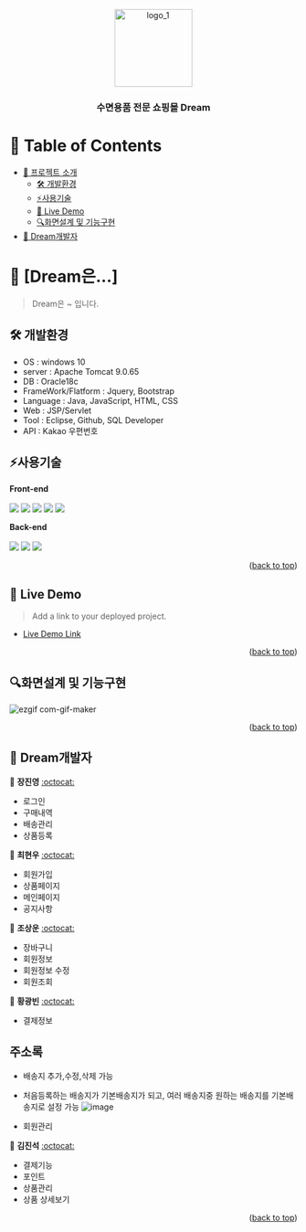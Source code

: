 <a name="readme-top"></a>

<div align="center">
  <img width="136" alt="logo_1" src="https://user-images.githubusercontent.com/100989788/209924191-7fee7d00-035f-4d2e-ab42-ee95a1a5a586.png">
  <br/>

  <h3><b>수면용품 전문 쇼핑몰 Dream</b></h3>

</div>

<!-- TABLE OF CONTENTS -->

# 📗 Table of Contents

- [📖 프로젝트 소개](#about-project)
  - [🛠 개발환경](#built-with)
  - [:zap:사용기술](#tech-stack)
  - [🚀 Live Demo](#live-demo)
  - [:mag:화면설계 및 기능구현](#overview)
- [👥 Dream개발자](#authors)

<!-- PROJECT DESCRIPTION -->

# 📖 [Dream은...] <a name="about-project"></a>

> Dream은 ~ 입니다.

## 🛠 개발환경 <a name="built-with"></a>
- OS : windows 10
- server : Apache Tomcat 9.0.65
- DB : Oracle18c 
- FrameWork/Flatform :  Jquery, Bootstrap
- Language : Java, JavaScript, HTML, CSS
- Web : JSP/Servlet
- Tool : Eclipse, Github, SQL Developer
- API : Kakao 우편번호

## :zap:사용기술 <a name="tech-stack"></a>

**Front-end**
<br><br>
<img src="https://img.shields.io/badge/HTML5-00599C?style=flat-square&logo=HTML5&logoColor=white"/>
<img src="https://img.shields.io/badge/CSS-A8B9CC?style=flat-square&logo=C&logoColor=white"/>
<img src="https://img.shields.io/badge/javascript-F6C915?style=flat-square&logo=javascript&logoColor=white"/>
<img src="https://img.shields.io/badge/jQuery-red?style=flat-square&logo=jQuery&logoColor=white"/>
<img src="https://img.shields.io/badge/AJAX -black?style=flat-square&logo=AJAX &logoColor=white"/>
    

**Back-end** 
<br><br>
<img src="https://img.shields.io/badge/JDK 1.8-important?style=flat-square&logo=JDK &logoColor=white"/>
<img src="https://img.shields.io/badge/JSP-yellowgreen?style=flat-square&logo=JSP&logoColor=white"/>
<img src="https://img.shields.io/badge/JSTL-blue?style=flat-square&logo=JSTL&logoColor=white"/>


<p align="right">(<a href="#readme-top">back to top</a>)</p>

<!-- LIVE DEMO -->

## 🚀 Live Demo <a name="live-demo"></a>

> Add a link to your deployed project.

- [Live Demo Link](https://yourdeployedapplicationlink.com)

<p align="right">(<a href="#readme-top">back to top</a>)</p>



<!-- overview -->
## :mag:화면설계 및 기능구현 <a name="overview"></a>

![ezgif com-gif-maker](https://user-images.githubusercontent.com/112748454/209933219-11df093d-26fd-445d-8c97-83d2b9dd0b09.gif)

<p align="right">(<a href="#readme-top">back to top</a>)</p>


<!-- AUTHORS -->

## 👥 Dream개발자 <a name="authors"></a>
👤 **장진영** [:octocat:](https://github.com/hedgehog9)

- 로그인
- 구매내역
- 배송관리
- 상품등록

👤 **최현우** [:octocat:](https://github.com/hyunwoocastle)

- 회원가입
- 상품페이지
- 메인페이지
- 공지사항

👤 **조상운** [:octocat:](https://github.com/tkddns6621)

- 장바구니
- 회원정보
- 회원정보 수정
- 회원조회

👤 **황광빈** [:octocat:](https://github.com/GGWANGBIN)

- 결제정보
## 주소록
- 배송지 추가,수정,삭제 가능
- 처음등록하는 배송지가 기본배송지가 되고, 여러 배송지중
  원하는 배송지를 기본배송지로 설정 가능
![image](https://user-images.githubusercontent.com/113486147/210169492-06852dee-6d45-43d2-b1a0-30d2d0140e06.png)

- 회원관리

👤 **김진석** [:octocat:](https://github.com/DGJSKIM)

- 결제기능
- 포인트
- 상품관리
- 상품 상세보기

<p align="right">(<a href="#readme-top">back to top</a>)</p>

